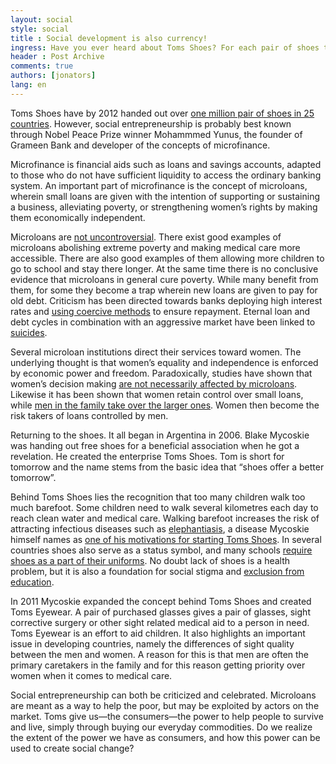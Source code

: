 ```yaml
---
layout: social
style: social
title : Social development is also currency!
ingress: Have you ever heard about Toms Shoes? For each pair of shoes they sell, Toms Shoes provides one pair of shoes to a child in need. The company is founded on the basic principles of social entrepreneurship. Instead of looking at profit from a strictly economic point of view, social entrepreneurs seek to solve a social problem and to create social changes using their business.  
header : Post Archive
comments: true
authors: [jonators]
lang: en
---
```


Toms Shoes have by 2012 handed out over [one million pair of shoes in 25 countries](http://abcnews.go.com/International/PersonOfWeek/person-week-toms-shoes-founder-blake-mycoskie/story?id=13331473#.UJmqCml9Hu9). However, social entrepreneurship is probably best known through Nobel Peace Prize winner Mohammmed Yunus, the founder of Grameen Bank and developer of the concepts of microfinance.

Microfinance is financial aids such as loans and savings accounts, adapted to those who do not have sufficient liquidity to access the ordinary banking system.  An important part of microfinance is the concept of microloans, wherein small loans are given with the intention of supporting or sustaining a business, alleviating poverty, or strengthening women’s rights by making them economically independent.

Microloans are [not uncontroversial](http://www.sociology.org/content/2008/_westover_finance.pdf). There exist good examples of microloans abolishing extreme poverty and making medical care more accessible. There are also good examples of them allowing more children to go to school and stay there longer.  At the same time there is no conclusive evidence that microloans in general cure poverty. While many benefit from them, for some they become a trap wherein new loans are given to pay for old debt. Criticism has been directed towards banks deploying high interest rates and [using coercive methods](http://infochangeindia.org/microfinance/news/mfis-lay-small-debt-trap-in-andhra.html) to ensure repayment. Eternal loan and debt cycles in combination with an aggressive market have been linked to [suicides](http://www.bbc.co.uk/news/world-south-asia-11997571).

Several microloan institutions direct their services toward women. The underlying thought is that women’s equality and independence is enforced by economic power and freedom. Paradoxically, studies have shown that women’s decision making [are not necessarily affected by microloans](http://www.povertyactionlab.org/evaluation/measuring-impact-microfinance-hyderabad-india). Likewise it has been shown that women retain control over small loans, while [men in the family take over the larger ones](http://www.cabdirect.org/abstracts/19961808926.html;jsessionid=E89F136EE326B3498D631C92687E067A). Women then become the risk takers of loans controlled by men. 

Returning to the shoes. It all began in Argentina in 2006. Blake Mycoskie was handing out free shoes for a beneficial association when he got a revelation. He created the enterprise Toms Shoes. Tom is short for tomorrow and the name stems from the basic idea that “shoes offer a better tomorrow”.   

Behind Toms Shoes lies the recognition that too many children walk too much barefoot. Some children need to walk several kilometres each day to reach clean water and medical care. Walking barefoot increases the risk of attracting infectious diseases such as [elephantiasis](http://en.wikipedia.org/wiki/Elephantiasis), a disease Mycoskie himself names as [one of his motivations for starting Toms Shoes](http://www.brownsafe.com/preservingtomorrow/blake-mycoskie-the-one-for-one-movement). In several countries shoes also serve as a status symbol, and many schools [require shoes as a part of their uniforms](http://www.huffingtonpost.com/anne-goddard/one-day-without-shoes-les_b_1468910.html). No doubt lack of shoes is a health problem, but it is also a foundation for social stigma and [exclusion from education](http://www.educationforallblog.org/issues/basic-education/no-shoesno-school-why-children-are-out-of-school).

In 2011 Mycoskie expanded the concept behind Toms Shoes and created Toms Eyewear. A pair of purchased glasses gives a pair of glasses, sight corrective surgery or other sight related medical aid to a person in need.  Toms Eyewear is an effort to aid children. It also highlights an important issue in developing countries, namely the differences of sight quality between the men and women.  A reason for this is that men are often the primary caretakers in the family and for this reason getting priority over women when it comes to medical care. 

Social entrepreneurship can both be criticized and celebrated. Microloans are meant as a way to help the poor, but may be exploited by actors on the market. Toms give us—the consumers—the power to help people to survive and live, simply through buying our everyday commodities. Do we realize the extent of the power we have as consumers, and how this power can be used to create social change?